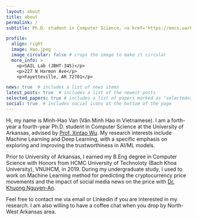 ```yaml
---
layout: about
title: about
permalink: /
subtitle: Ph.D. student in Computer Science, <a href='https://eecs.uark.edu/'>EECS, University of Arkansas</a>

profile:
  align: right
  image: Hao.jpeg
  image_circular: false # crops the image to make it circular
  more_info: >
    <p>SAIL Lab (JBHT-345)</p>
    <p>227 N Harmon Ave</p>
    <p>Fayetteville, AR 72701</p>

news: true  # includes a list of news items
latest_posts: true  # includes a list of the newest posts
selected_papers: true # includes a list of papers marked as "selected={true}"
social: true  # includes social icons at the bottom of the page
---
```


Hi, my name is Minh-Hao Van (Văn Minh Hào in Vietnamese). I am a forth-year a fourth-year Ph.D. student in Computer Science at the University of Arkansas, advised by [Prof. Xintao Wu](http://www.csce.uark.edu/~xintaowu/). My research interests include Machine Learning and Deep Learning, with a specific emphasis on exploring and improving the trustworthiness in AI/ML models.

Prior to University of Arkansas, I earned my B.Eng degree in Computer Science with Honors from HCMC University of Technoloty (Bach Khoa University), VNUHCM, in 2019. During my undergraduate study, I used to work on Machine Learning method for predicting the cryptocurrency price movements and the impact of social media news on the price with [Dr. Khuong Nguyen-An](https://blog.efiens.com/author/nguyen-an-khuong/). 

Feel free to contact me via email or Linkedin if you are interested in my research. I am also willing to have a coffee chat when you drop by North-West Arkansas area.